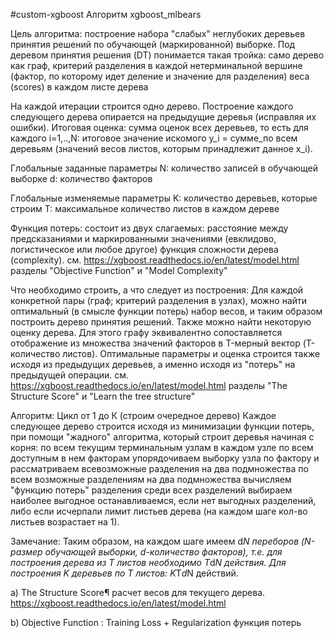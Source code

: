 #custom-xgboost
Алгоритм xgboost_mlbears

Цель алгоритма:
 построение набора "слабых" неглубоких деревьев принятия решений по обучающей (маркированной) выборке.
 Под деревом принятия решения (DT) понимается такая тройка:
   само дерево как граф,
   критерий разделения в каждой нетерминальной вершине (фактор, по которому идет деление и значение для разделения)
   веса (scores) в каждом листе дерева

 На каждой итерации строится одно дерево.
 Построение каждого следующего дерева опирается на предыдущие деревья (исправляя их ошибки).
 Итоговая оценка: сумма оценок всех деревьев, то есть
  для каждого i=1,..,N: итоговое значение искомого y_i = сумме_по всем деревьям (значений весов листов, которым принадлежит данное x_i).

Глобальные заданные параметры
 N: количество записей в обучающей выборке
 d: количество факторов

Глобальные изменяемые параметры
 K: количество деревьев, которые строим
 T: максимальное количество листов в каждом дереве

Функция потерь:
 состоит из двух слагаемых:
  расстояние между предсказаниями и маркированными значениями (евклидово, логистическое или любое другое)
  функция сложности дерева (complexity).
  см. https://xgboost.readthedocs.io/en/latest/model.html разделы "Objective Function" и "Model Complexity"

Что необходимо строить, а что следует из построения:
 Для каждой конкретной пары (граф; критерий разделения в узлах), можно найти оптимальный (в смысле функции потерь) набор весов,
 и таким образом построить дерево принятия решений.
 Также можно найти некоторую оценку дерева. Для этого графу эквивалентно сопоставляется отображение из множества значений факторов
 в T-мерный вектор (T-количество листов).
 Оптимальные параметры и оценка строится также исходя из предыдущих деревьев, а именно исходя из "потерь" на предыдущей операции.
 см. https://xgboost.readthedocs.io/en/latest/model.html разделы "The Structure Score" и "Learn the tree structure"

Алгоритм:
 Цикл от 1 до К (строим очередное дерево)
  Каждое следующее дерево строится исходя из минимизации функции потерь, при помощи "жадного" алгоритма, который строит деревья начиная с корня:
  по всем текущим терминальным узлам
   в каждом узле по всем доступным в нем факторам
    упорядочиваем выборку узла по фактору и рассматриваем всевозможные разделения на два подмножества
    по всем возможные разделениям на два подмножества
     вычисляем "функцию потерь" разделения
  среди всех разделений выбираем наиболее выгодное
  останавливаемся, если нет выгодных разделений, либо
                   если исчерпали лимит листьев дерева (на каждом шаге кол-во листьев возрастает на 1).


Замечание:
 Таким образом, на каждом шаге имеем d*N переборов (N-размер обучающей выборки, d-количество факторов), т.е. для построения
 дерева из T листов необходимо T*d*N действия.
 Для построения K деревьев по T листов: K*T*d*N действий.

a)
The Structure Score¶
расчет весов для текущего дерева.
https://xgboost.readthedocs.io/en/latest/model.html


b) Objective Function : Training Loss + Regularization функция потерь
